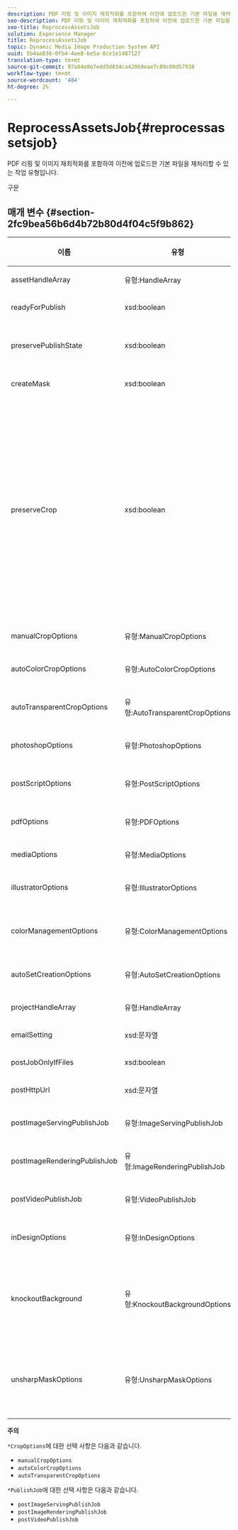 ```yaml
---
description: PDF 리핑 및 이미지 재최적화를 포함하여 이전에 업로드한 기본 파일을 재처리할 수 있는 작업 유형입니다.
seo-description: PDF 리핑 및 이미지 재최적화를 포함하여 이전에 업로드한 기본 파일을 재처리할 수 있는 작업 유형입니다.
seo-title: ReprocessAssetsJob
solution: Experience Manager
title: ReprocessAssetsJob
topic: Dynamic Media Image Production System API
uuid: 5b4aa838-0fb4-4ae8-be5a-8ce1e1487127
translation-type: tm+mt
source-git-commit: 97a84e8e7edd3d834ca42069eae7c09c00d57938
workflow-type: tm+mt
source-wordcount: '484'
ht-degree: 2%

---
```



# ReprocessAssetsJob{#reprocessassetsjob}

PDF 리핑 및 이미지 재최적화를 포함하여 이전에 업로드한 기본 파일을 재처리할 수 있는 작업 유형입니다.

구문

## 매개 변수 {#section-2fc9bea56b6d4b72b80d4f04c5f9b862}

<table id="table_04100BB8ABD84EF68B0A7CE3AD946414"> 
 <thead> 
  <tr> 
   <th colname="col1" class="entry"> <p>이름 </p> </th> 
   <th colname="col2" class="entry"> <p>유형 </p> </th> 
   <th colname="col3" class="entry"> <p>설명 </p> </th> 
  </tr> 
 </thead>
 <tbody> 
  <tr> 
   <td colname="col1"> <p><span class="codeph"> <span class="varname"> assetHandleArray</span> </span> </p> </td> 
   <td colname="col2"> <p><span class="codeph"> 유형:HandleArray</span> </p> </td> 
   <td colname="col3"> <p>자산 핸들. </p> </td> 
  </tr> 
  <tr> 
   <td colname="col1"> <p><span class="codeph"> <span class="varname"> readyForPublish</span> </span> </p> </td> 
   <td colname="col2"> <p><span class="codeph"> xsd:boolean</span> </p> </td> 
   <td colname="col3"> <p>파일을 게시할 준비가 되었는지 여부. </p> </td> 
  </tr> 
  <tr> 
   <td colname="col1"> <p><span class="codeph"> <span class="varname"> preservePublishState</span> </span> </p> </td> 
   <td colname="col2"> <p><span class="codeph"> xsd:boolean</span> </p> </td> 
   <td colname="col3"> <p>덮어쓸 때 기존 에셋의 게시 상태가 유지되는지 여부를 제어합니다. 설정하지 않으면 회사 기본 설정이 사용됩니다. </p> </td> 
  </tr> 
  <tr> 
   <td colname="col1"> <p><span class="codeph"> <span class="varname"> createMask</span> </span> </p> </td> 
   <td colname="col2"> <p><span class="codeph"> xsd:boolean</span> </p> </td> 
   <td colname="col3"> <p>마스크를 만들지 여부. </p> </td> 
  </tr> 
  <tr> 
   <td colname="col1"> <p><span class="codeph"> <span class="varname"> preserveCrop</span> </span> </p> </td> 
   <td colname="col2"> <p><span class="codeph"> xsd:boolean</span> </p> </td> 
   <td colname="col3"> <p>기존 자르기 정의의 보존을 제어합니다. 기본값은 true입니다.</p> <p>manualCropOptions 매개 변수와 해당 값을 제공하면 preserveCrop 값에 상관없이 새 값(0,0,0,0 제외)이 자산에 적용됩니다.</p><p>manualCropOptions 매개 변수를 제공하지 <i>않는 경우 preserveCrop의 값이 유지됩니다. </i> 그리고, true이면 기존 preserveCrop 값이 유지됩니다.false이면 preserveCrop 값이 제거됩니다.</p><p>예:</p><p><p>&lt;preservecrop&gt;false&lt;/preservecrop&gt;<br />&lt;manualcropoptions&gt;<br />    &lt;left&gt;190&lt;/left&gt;<br />    &lt;right&gt;310&lt;/right&gt;<br />    &lt;top&gt;160&lt;/top&gt;<br />    &lt;bottom&gt;120&lt;/bottom&gt;<br />&lt;/manualcropoptions&gt;</p> </td> 
  </tr> 
  <tr> 
   <td colname="col1"> <p><span class="codeph"> <span class="varname"> manualCropOptions</span> </span> </p> </td> 
   <td colname="col2"> <p><span class="codeph"> 유형:ManualCropOptions</span> </p> </td> 
   <td colname="col3"> <p>수동 자르기 옵션. </p> </td> 
  </tr> 
  <tr> 
   <td colname="col1"> <p><span class="codeph"> <span class="varname"> autoColorCropOptions</span> </span> </p> </td> 
   <td colname="col2"> <p><span class="codeph"> 유형:AutoColorCropOptions</span> </p> </td> 
   <td colname="col3"> <p>색상을 기반으로 이미지를 자동으로 자르는 옵션 </p> </td> 
  </tr> 
  <tr> 
   <td colname="col1"> <p><span class="codeph"> <span class="varname"> autoTransparentCropOptions</span> </span> </p> </td> 
   <td colname="col2"> <p><span class="codeph"> 유형:AutoTransparentCropOptions</span> </p> </td> 
   <td colname="col3"> <p>투명도를 기반으로 이미지 가장자리에서 공백을 제거합니다. </p> </td> 
  </tr> 
  <tr> 
   <td colname="col1"> <p><span class="codeph"> <span class="varname"> photoshopOptions</span> </span> </p> </td> 
   <td colname="col2"> <p><span class="codeph"> 유형:PhotoshopOptions</span> </p> </td> 
   <td colname="col3"> <p>이미지 서버에 Photoshop 파일을 업로드하기 위한 옵션. </p> </td> 
  </tr> 
  <tr> 
   <td colname="col1"> <p><span class="codeph"> <span class="varname"> postScriptOptions</span> </span> </p> </td> 
   <td colname="col2"> <p><span class="codeph"> 유형:PostScriptOptions</span> </p> </td> 
   <td colname="col3"> <p>이미지 서버에 PostScript 파일을 업로드하기 위한 옵션. </p> </td> 
  </tr> 
  <tr> 
   <td colname="col1"> <p><span class="codeph"> <span class="varname"> pdfOptions</span> </span> </p> </td> 
   <td colname="col2"> <p><span class="codeph"> 유형:PDFOptions</span> </p> </td> 
   <td colname="col3"> <p>이미지 서버에 PDF 파일을 업로드하기 위한 옵션. </p> </td> 
  </tr> 
  <tr> 
   <td colname="col1"> <p><span class="codeph"> <span class="varname"> mediaOptions</span> </span> </p> </td> 
   <td colname="col2"> <p><span class="codeph"> 유형:MediaOptions</span> </p> </td> 
   <td colname="col3"> <p>A/V 미디어 파일 옵션. </p> </td> 
  </tr> 
  <tr> 
   <td colname="col1"> <p><span class="codeph"> <span class="varname"> illustratorOptions</span> </span> </p> </td> 
   <td colname="col2"> <p><span class="codeph"> 유형:IllustratorOptions</span> </p> </td> 
   <td colname="col3"> <p>이미지 서버에 Illustrator 파일을 업로드하기 위한 옵션. </p> </td> 
  </tr> 
  <tr> 
   <td colname="col1"> <p><span class="codeph"> <span class="varname"> colorManagementOptions</span> </span> </p> </td> 
   <td colname="col2"> <p><span class="codeph"> 유형:ColorManagementOptions</span> </p> </td> 
   <td colname="col3"> <p>업로드 중에 지정할 수 있는 옵션입니다. 이 세트는 업로드에 대한 색상이 관리되는 방식에 영향을 줍니다. </p> </td> 
  </tr> 
  <tr> 
   <td colname="col1"> <p><span class="codeph"> <span class="varname"> autoSetCreationOptions</span> </span> </p> </td> 
   <td colname="col2"> <p><span class="codeph"> 유형:AutoSetCreationOptions</span> </p> </td> 
   <td colname="col3"> <p>업로드된 파일에 적용할 자동 집합 생성 스크립트 배열. </p> </td> 
  </tr> 
  <tr> 
   <td colname="col1"> <p><span class="codeph"> <span class="varname"> projectHandleArray</span> </span> </p> </td> 
   <td colname="col2"> <p><span class="codeph"> 유형:HandleArray</span> </p> </td> 
   <td colname="col3"> <p>프로젝트 핸들의 배열입니다. </p> </td> 
  </tr> 
  <tr> 
   <td colname="col1"> <p><span class="codeph"> <span class="varname"> emailSetting</span> </span> </p> </td> 
   <td colname="col2"> <p><span class="codeph"> xsd:문자열</span> </p> </td> 
   <td colname="col3"> <p>이메일 설정 옵션. </p> </td> 
  </tr> 
  <tr> 
   <td colname="col1"> <p><span class="codeph"> <span class="varname"> postJobOnlyIfFiles</span> </span> </p> </td> 
   <td colname="col2"> <p><span class="codeph"> xsd:boolean</span> </p> </td> 
   <td colname="col3"> <p>파일만 업로드할지 여부. </p> </td> 
  </tr> 
  <tr> 
   <td colname="col1"> <p><span class="codeph"> <span class="varname"> postHttpUrl</span> </span> </p> </td> 
   <td colname="col2"> <p><span class="codeph"> xsd:문자열</span> </p> </td> 
   <td colname="col3"> <p>파일 업로드 위치에 대한 URL. </p> </td> 
  </tr> 
  <tr> 
   <td colname="col1"> <p><span class="codeph"> <span class="varname"> postImageServingPublishJob</span> </span> </p> </td> 
   <td colname="col2"> <p><span class="codeph"> 유형:ImageServingPublishJob</span> </p> </td> 
   <td colname="col3"> <p>업로드가 완료된 후 실행할 이미지 제공 게시 작업에 대한 작업 세부 정보입니다. </p> </td> 
  </tr> 
  <tr> 
   <td colname="col1"> <p><span class="codeph"> <span class="varname"> postImageRenderingPublishJob</span> </span> </p> </td> 
   <td colname="col2"> <p><span class="codeph"> 유형:ImageRenderingPublishJob</span> </p> </td> 
   <td colname="col3"> <p>업로드가 완료된 후 실행할 이미지 렌더링 게시 작업에 대한 작업 세부 정보입니다. </p> </td> 
  </tr> 
  <tr> 
   <td colname="col1"> <p><span class="codeph"> <span class="varname"> postVideoPublishJob</span> </span> </p> </td> 
   <td colname="col2"> <p><span class="codeph"> 유형:VideoPublishJob</span> </p> </td> 
   <td colname="col3"> <p>업로드가 완료된 후 실행할 비디오 게시 작업에 대한 작업 세부 정보입니다. </p> </td> 
  </tr> 
  <tr> 
   <td colname="col1"> <p><span class="codeph"> <span class="varname"> inDesignOptions</span> </span> </p> </td> 
   <td colname="col2"> <p><span class="codeph"> 유형:InDesignOptions</span> </p> </td> 
   <td colname="col3"> <p>InDesign 파일을 이미지 서버에 업로드하기 위한 옵션입니다. </p> </td> 
  </tr> 
  <tr> 
   <td colname="col1"> <p><span class="codeph"> <span class="varname"> knockoutBackground</span> </span> </p> </td> 
   <td colname="col2"> <p><span class="codeph"> 유형:KnockoutBackgroundOptions</span> </p> </td> 
   <td colname="col3"> <p>선택한 이미지의 배경을 마스크합니다. 따라서 대상 이미지 외부의 투명도를 사용하여 다른 레이어에 오버레이할 수 있습니다. </p> <p>선택 사항입니다. </p> <p><a href="../../types/c-data-types/r-knockout-background-options.md#reference-9196371848964d91842b337640791c9c" format="dita" scope="local"> KnockoutBackgroundOptions</a> 참조 </p> </td> 
  </tr> 
  <tr> 
   <td colname="col1"> <p><span class="codeph"> <span class="varname"> unsharpMaskOptions</span> </span> </p> </td> 
   <td colname="col2"> <p><span class="codeph"> 유형:UnsharpMaskOptions</span> </p> </td> 
   <td colname="col3"> <p>최적화된 피라미드 TIF 파일을 만들 때 언샵 마스크 설정을 제어할 수 있는 옵션. 이 설정을 사용하여 이미지 선명도를 향상시킬 수 있습니다. </p> <p><a href="https://docs.adobe.com/content/help/en/dynamic-media-developer-resources/image-production-api/data-types/r-unsharp-mask-options.html"> UnsharpMaskOptions</a>을 참조하십시오. </p> </td> 
  </tr> 
 </tbody> 
</table>

**주의**

`*CropOptions`에 대한 선택 사항은 다음과 같습니다.

* `manualCropOptions`
* `autoColorCropOptions`
* `autoTransparentCropOptions`

`*PublishJob`에 대한 선택 사항은 다음과 같습니다.

* `postImageServingPublishJob`
* `postImageRenderingPublishJob`
* `postVideoPublishJob`

